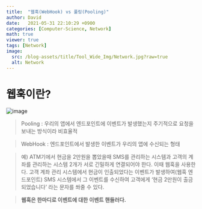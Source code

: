 ```yaml
---
title:  "웹훅(WebHook) vs 풀링(Pooling)"
author: David
date:   2021-05-31 22:10:29 +0900
categories: [Computer-Science, Network]
math: true
viewer: true
tags: [Network]
image:
  src: /blog-assets/title/Tool_Wide_Img/Network.jpg?raw=true
  alt: Network
---
```


# 웹훅이란?
![image](https://user-images.githubusercontent.com/66704969/120198932-a15e7000-c25d-11eb-9f5e-8d59bea082b9.png)

> Pooling : 우리의 앱에서 엔드포인트에 이벤트가 발생했는지 주기적으로 요청을 보내는 방식이라 비효율적

> WebHook : 엔드포인트에서 발생한 이벤트가 우리의 앱에 수신되는 형태

> 예) ATM기에서 현금을 2만원을 뽑았을때 SMS를 관리하는 시스템과 고객의 계좌를 관리하는 시스템 2개가 서로 긴밀하게 연결되어야 한다. 이때 웹훅을 사용한다. 고객 계좌 관리 시스템에서 현금이 인출되었다는 이벤트가 발생하여(웹훅 엔드포인트) SMS 시스템에서 그 이벤트를 수신하여 고객에게 ‘현금 2만원이 출금되었습니다’ 라는 문자를 쏴줄 수 있다.

> **웹훅은 한마디로 이벤트에 대한 이벤트 핸들러다.**



